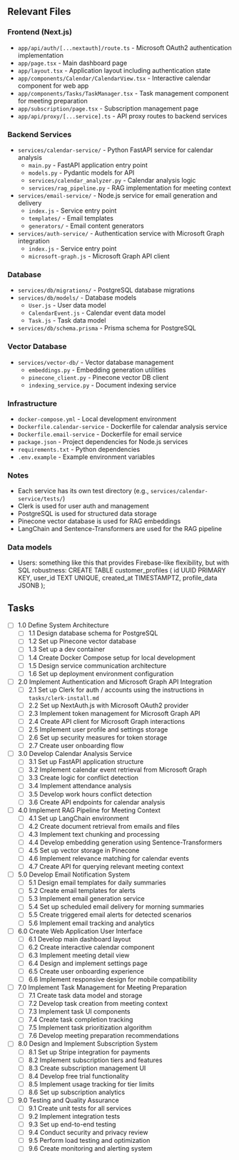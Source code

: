 ## Relevant Files

### Frontend (Next.js)
- `app/api/auth/[...nextauth]/route.ts` - Microsoft OAuth2 authentication implementation
- `app/page.tsx` - Main dashboard page
- `app/layout.tsx` - Application layout including authentication state
- `app/components/Calendar/CalendarView.tsx` - Interactive calendar component for web app
- `app/components/Tasks/TaskManager.tsx` - Task management component for meeting preparation
- `app/subscription/page.tsx` - Subscription management page
- `app/api/proxy/[...service].ts` - API proxy routes to backend services

### Backend Services
- `services/calendar-service/` - Python FastAPI service for calendar analysis
  - `main.py` - FastAPI application entry point
  - `models.py` - Pydantic models for API
  - `services/calendar_analyzer.py` - Calendar analysis logic
  - `services/rag_pipeline.py` - RAG implementation for meeting context
- `services/email-service/` - Node.js service for email generation and delivery
  - `index.js` - Service entry point
  - `templates/` - Email templates
  - `generators/` - Email content generators
- `services/auth-service/` - Authentication service with Microsoft Graph integration
  - `index.js` - Service entry point
  - `microsoft-graph.js` - Microsoft Graph API client

### Database
- `services/db/migrations/` - PostgreSQL database migrations
- `services/db/models/` - Database models
  - `User.js` - User data model
  - `CalendarEvent.js` - Calendar event data model
  - `Task.js` - Task data model
- `services/db/schema.prisma` - Prisma schema for PostgreSQL


### Vector Database
- `services/vector-db/` - Vector database management
  - `embeddings.py` - Embedding generation utilities
  - `pinecone_client.py` - Pinecone vector DB client
  - `indexing_service.py` - Document indexing service

### Infrastructure
- `docker-compose.yml` - Local development environment
- `Dockerfile.calendar-service` - Dockerfile for calendar analysis service
- `Dockerfile.email-service` - Dockerfile for email service
- `package.json` - Project dependencies for Node.js services
- `requirements.txt` - Python dependencies
- `.env.example` - Example environment variables

### Notes

- Each service has its own test directory (e.g., `services/calendar-service/tests/`)
- Clerk is used for user auth and management
- PostgreSQL is used for structured data storage
- Pinecone vector database is used for RAG embeddings
- LangChain and Sentence-Transformers are used for the RAG pipeline


### Data models
- Users: something like this that provides Firebase-like flexibility, but with SQL robustness:
  CREATE TABLE customer_profiles (
  id UUID PRIMARY KEY,
  user_id TEXT UNIQUE,
  created_at TIMESTAMPTZ,
  profile_data JSONB
);

## Tasks

- [ ] 1.0 Define System Architecture
  - [ ] 1.1 Design database schema for PostgreSQL
  - [ ] 1.2 Set up Pinecone vector database
  - [ ] 1.3 Set up a dev container
  - [ ] 1.4 Create Docker Compose setup for local development
  - [ ] 1.5 Design service communication architecture
  - [ ] 1.6 Set up deployment environment configuration

- [ ] 2.0 Implement Authentication and Microsoft Graph API Integration
  - [ ] 2.1 Set up Clerk for auth / accounts using the instructions in `tasks/clerk-install.md`
  - [ ] 2.2 Set up NextAuth.js with Microsoft OAuth2 provider
  - [ ] 2.3 Implement token management for Microsoft Graph API
  - [ ] 2.4 Create API client for Microsoft Graph interactions
  - [ ] 2.5 Implement user profile and settings storage
  - [ ] 2.6 Set up security measures for token storage
  - [ ] 2.7 Create user onboarding flow

- [ ] 3.0 Develop Calendar Analysis Service
  - [ ] 3.1 Set up FastAPI application structure
  - [ ] 3.2 Implement calendar event retrieval from Microsoft Graph
  - [ ] 3.3 Create logic for conflict detection
  - [ ] 3.4 Implement attendance analysis
  - [ ] 3.5 Develop work hours conflict detection
  - [ ] 3.6 Create API endpoints for calendar analysis

- [ ] 4.0 Implement RAG Pipeline for Meeting Context
  - [ ] 4.1 Set up LangChain environment
  - [ ] 4.2 Create document retrieval from emails and files
  - [ ] 4.3 Implement text chunking and processing
  - [ ] 4.4 Develop embedding generation using Sentence-Transformers
  - [ ] 4.5 Set up vector storage in Pinecone
  - [ ] 4.6 Implement relevance matching for calendar events
  - [ ] 4.7 Create API for querying relevant meeting context

- [ ] 5.0 Develop Email Notification System
  - [ ] 5.1 Design email templates for daily summaries
  - [ ] 5.2 Create email templates for alerts
  - [ ] 5.3 Implement email generation service
  - [ ] 5.4 Set up scheduled email delivery for morning summaries
  - [ ] 5.5 Create triggered email alerts for detected scenarios
  - [ ] 5.6 Implement email tracking and analytics

- [ ] 6.0 Create Web Application User Interface
  - [ ] 6.1 Develop main dashboard layout
  - [ ] 6.2 Create interactive calendar component
  - [ ] 6.3 Implement meeting detail view
  - [ ] 6.4 Design and implement settings page
  - [ ] 6.5 Create user onboarding experience
  - [ ] 6.6 Implement responsive design for mobile compatibility

- [ ] 7.0 Implement Task Management for Meeting Preparation
  - [ ] 7.1 Create task data model and storage
  - [ ] 7.2 Develop task creation from meeting context
  - [ ] 7.3 Implement task UI components
  - [ ] 7.4 Create task completion tracking
  - [ ] 7.5 Implement task prioritization algorithm
  - [ ] 7.6 Develop meeting preparation recommendations

- [ ] 8.0 Design and Implement Subscription System
  - [ ] 8.1 Set up Stripe integration for payments
  - [ ] 8.2 Implement subscription tiers and features
  - [ ] 8.3 Create subscription management UI
  - [ ] 8.4 Develop free trial functionality
  - [ ] 8.5 Implement usage tracking for tier limits
  - [ ] 8.6 Set up subscription analytics

- [ ] 9.0 Testing and Quality Assurance
  - [ ] 9.1 Create unit tests for all services
  - [ ] 9.2 Implement integration tests
  - [ ] 9.3 Set up end-to-end testing
  - [ ] 9.4 Conduct security and privacy review
  - [ ] 9.5 Perform load testing and optimization
  - [ ] 9.6 Create monitoring and alerting system 